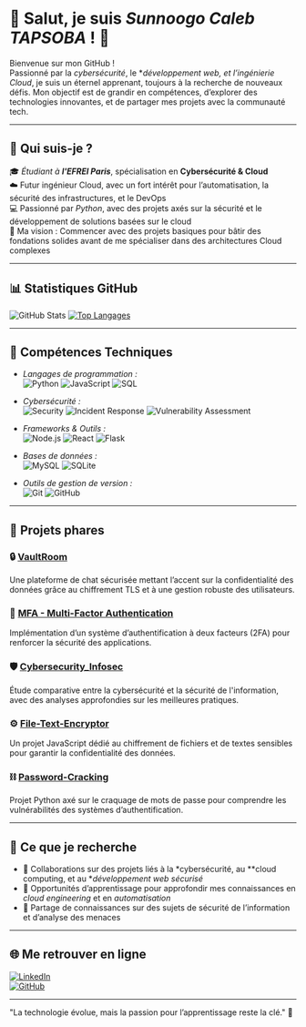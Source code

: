 # 👋 Salut, je suis *Sunnoogo Caleb TAPSOBA* ! 🚀  

Bienvenue sur mon GitHub !  
Passionné par la *cybersécurité*, le **développement web, et l’ingénierie Cloud*, je suis un éternel apprenant, toujours à la recherche de nouveaux défis. Mon objectif est de grandir en compétences, d’explorer des technologies innovantes, et de partager mes projets avec la communauté tech.  

---

## 📍 Qui suis-je ?  

🎓 *Étudiant à **l'EFREI Paris***, spécialisation en **Cybersécurité & Cloud**  
☁️ Futur ingénieur Cloud, avec un fort intérêt pour l’automatisation, la sécurité des infrastructures, et le DevOps  
💻 Passionné par *Python*, avec des projets axés sur la sécurité et le développement de solutions basées sur le cloud  
🚀 Ma vision : Commencer avec des projets basiques pour bâtir des fondations solides avant de me spécialiser dans des architectures Cloud complexes  

---

## 📊 Statistiques GitHub  

![GitHub Stats](https://github-readme-stats.vercel.app/api?username=Sunnoogo77&show_icons=true&theme=radical)  [![Top Langages](https://github-readme-stats.vercel.app/api/top-langs/?username=Sunnoogo77&layout=compact&theme=radical)](https://github.com/Sunnoogo77)  

---

## 🚀 Compétences Techniques  

- *Langages de programmation :*  
  ![Python](https://img.shields.io/badge/Python-3670A0?style=for-the-badge&logo=python&logoColor=ffdd54) 
  ![JavaScript](https://img.shields.io/badge/JavaScript-F7DF1E?style=for-the-badge&logo=javascript&logoColor=black) 
  ![SQL](https://img.shields.io/badge/SQL-4479A1?style=for-the-badge&logo=postgresql&logoColor=white)  

- *Cybersécurité :*  
  ![Security](https://img.shields.io/badge/SOC-Analysis-blue?style=for-the-badge) 
  ![Incident Response](https://img.shields.io/badge/Incident-Response-red?style=for-the-badge) 
  ![Vulnerability Assessment](https://img.shields.io/badge/Vulnerability-Assessment-yellow?style=for-the-badge)  

- *Frameworks & Outils :*  
  ![Node.js](https://img.shields.io/badge/Node.js-339933?style=for-the-badge&logo=nodedotjs&logoColor=white) 
  ![React](https://img.shields.io/badge/React-20232A?style=for-the-badge&logo=react&logoColor=61DAFB) 
  ![Flask](https://img.shields.io/badge/Flask-000000?style=for-the-badge&logo=flask&logoColor=white)  

- *Bases de données :*  
  ![MySQL](https://img.shields.io/badge/MySQL-005C84?style=for-the-badge&logo=mysql&logoColor=white) 
  ![SQLite](https://img.shields.io/badge/SQLite-07405E?style=for-the-badge&logo=sqlite&logoColor=white)  

- *Outils de gestion de version :*  
  ![Git](https://img.shields.io/badge/Git-F05032?style=for-the-badge&logo=git&logoColor=white) 
  ![GitHub](https://img.shields.io/badge/GitHub-181717?style=for-the-badge&logo=github&logoColor=white)  

---

## 📂 Projets phares  

### 🔒 **[VaultRoom](https://github.com/Sunnoogo77/VaultRoom)**  
Une plateforme de chat sécurisée mettant l’accent sur la confidentialité des données grâce au chiffrement TLS et à une gestion robuste des utilisateurs.  

### 🔑 **[MFA - Multi-Factor Authentication](https://github.com/Sunnoogo77/MFA)**  
Implémentation d’un système d’authentification à deux facteurs (2FA) pour renforcer la sécurité des applications.  

### 🛡️ **[Cybersecurity_Infosec](https://github.com/Sunnoogo77/Cybersecurity_Infosec)**  
Étude comparative entre la cybersécurité et la sécurité de l'information, avec des analyses approfondies sur les meilleures pratiques.  

### ⚙️ **[File-Text-Encryptor](https://github.com/Sunnoogo77/file-text-encryptor)**  
Un projet JavaScript dédié au chiffrement de fichiers et de textes sensibles pour garantir la confidentialité des données.  

### ⛓️ **[Password-Cracking](https://github.com/Sunnoogo77/Password-Cracking)**  
Projet Python axé sur le craquage de mots de passe pour comprendre les vulnérabilités des systèmes d’authentification.  

---

## 🎯 Ce que je recherche  

- 🤝 Collaborations sur des projets liés à la *cybersécurité, au **cloud computing, et au **développement web sécurisé*  
- 🚀 Opportunités d’apprentissage pour approfondir mes connaissances en *cloud engineering* et en *automatisation*  
- 🧩 Partage de connaissances sur des sujets de sécurité de l’information et d’analyse des menaces  

---

## 🌐 Me retrouver en ligne  

[![LinkedIn](https://img.shields.io/badge/LinkedIn-0077B5?style=for-the-badge&logo=linkedin&logoColor=white)](https://www.linkedin.com/in/tonprofil)  
[![GitHub](https://img.shields.io/badge/GitHub-100000?style=for-the-badge&logo=github&logoColor=white)](https://github.com/Sunnoogo77)  

---

"La technologie évolue, mais la passion pour l’apprentissage reste la clé." 🚀
